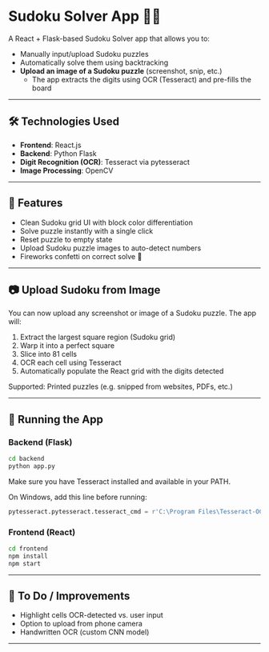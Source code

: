# Sudoku Solver App 🧠🧩

A React + Flask-based Sudoku Solver app that allows you to:

- Manually input/upload Sudoku puzzles
- Automatically solve them using backtracking
- **Upload an image of a Sudoku puzzle** (screenshot, snip, etc.)
  - The app extracts the digits using OCR (Tesseract) and pre-fills the board

---

## 🛠 Technologies Used

- **Frontend**: React.js
- **Backend**: Python Flask
- **Digit Recognition (OCR)**: Tesseract via pytesseract
- **Image Processing**: OpenCV

---

## 🚀 Features

- Clean Sudoku grid UI with block color differentiation
- Solve puzzle instantly with a single click
- Reset puzzle to empty state
- Upload Sudoku puzzle images to auto-detect numbers
- Fireworks confetti on correct solve 🎉

---

## 📷 Upload Sudoku from Image

You can now upload any screenshot or image of a Sudoku puzzle. The app will:

1. Extract the largest square region (Sudoku grid)
2. Warp it into a perfect square
3. Slice into 81 cells
4. OCR each cell using Tesseract
5. Automatically populate the React grid with the digits detected

Supported: Printed puzzles (e.g. snipped from websites, PDFs, etc.)

---

## 🧪 Running the App

### Backend (Flask)
```bash
cd backend
python app.py
```

Make sure you have Tesseract installed and available in your PATH.

On Windows, add this line before running:
```python
pytesseract.pytesseract.tesseract_cmd = r'C:\Program Files\Tesseract-OCR\tesseract.exe'
```

### Frontend (React)
```bash
cd frontend
npm install
npm start
```

---

## 🧠 To Do / Improvements

- Highlight cells OCR-detected vs. user input
- Option to upload from phone camera
- Handwritten OCR (custom CNN model)

---
